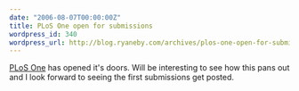 ```yaml
---
date: "2006-08-07T00:00:00Z"
title: PLoS One open for submissions
wordpress_id: 340
wordpress_url: http://blog.ryaneby.com/archives/plos-one-open-for-submissions/
---
```

<a href="http://www.plosone.org/">PLoS One</a> has opened it's doors. Will be interesting to see how this pans out and I look forward to seeing the first submissions get posted. 

